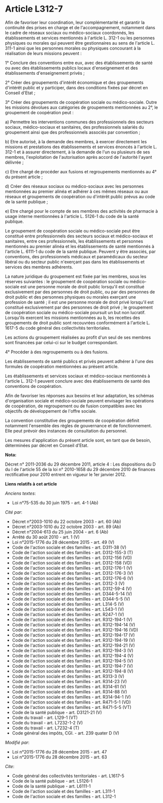 # Article L312-7

Afin de favoriser leur coordination, leur complémentarité et garantir la continuité des prises en charge et de
l'accompagnement, notamment dans le cadre de réseaux sociaux ou médico-sociaux coordonnés, les établissements et services
mentionnés à l'article L. 312-1 ou les personnes physiques ou morales qui peuvent être gestionnaires au sens de l'article L.
311-1 ainsi que les personnes morales ou physiques concourant à la réalisation de leurs missions peuvent : 

1° Conclure des conventions entre eux, avec des établissements de santé ou avec des établissements publics locaux
d'enseignement et des établissements d'enseignement privés ; 

2° Créer des groupements d'intérêt économique et des groupements d'intérêt public et y participer, dans des conditions fixées
par décret en Conseil d'Etat ; 

3° Créer des groupements de coopération sociale ou médico-sociale. Outre les missions dévolues aux catégories de groupements
mentionnées au 2°, le groupement de coopération peut : 

a) Permettre les interventions communes des professionnels des secteurs sociaux, médico-sociaux et sanitaires, des
professionnels salariés du groupement ainsi que des professionnels associés par convention ; 

b) Etre autorisé, à la demande des membres, à exercer directement les missions et prestations des établissements et services
énoncés à l'article L. 312-1 et à assurer directement, à la demande de l'un ou plusieurs de ses membres, l'exploitation de
l'autorisation après accord de l'autorité l'ayant délivrée ; 

c) Etre chargé de procéder aux fusions et regroupements mentionnés au 4° du présent article ; 

d) Créer des réseaux sociaux ou médico-sociaux avec les personnes mentionnées au premier alinéa et adhérer à ces mêmes
réseaux ou aux réseaux et groupements de coopération ou d'intérêt public prévus au code de la santé publique ; 

e) Etre chargé pour le compte de ses membres des activités de pharmacie à usage interne mentionnées à l'article L. 5126-1 du
code de la santé publique. 

Le groupement de coopération sociale ou médico-sociale peut être constitué entre professionnels des secteurs sociaux et
médico-sociaux et sanitaires, entre ces professionnels, les établissements et personnes mentionnés au premier alinéa et les
établissements de santé mentionnés à l'article L. 6111-1 du code de la santé publique. Peuvent y être associés, par
conventions, des professionnels médicaux et paramédicaux du secteur libéral ou du secteur public n'exerçant pas dans les
établissements et services des membres adhérents. 

La nature juridique du groupement est fixée par les membres, sous les réserves suivantes : le groupement de coopération
sociale ou médico-sociale est une personne morale de droit public lorsqu'il est constitué exclusivement par des personnes de
droit public, ou par des personnes de droit public et des personnes physiques ou morales exerçant une profession de santé ;
il est une personne morale de droit privé lorsqu'il est constitué exclusivement par des personnes de droit privé ; le
groupement de coopération sociale ou médico-sociale poursuit un but non lucratif. Lorsqu'ils exercent les missions
mentionnées au b, les recettes des groupements de droit public sont recouvrées conformément à l'article L. 1617-5 du code
général des collectivités territoriales. 

Les actions du groupement réalisées au profit d'un seul de ses membres sont financées par celui-ci sur le budget
correspondant. 

4° Procéder à des regroupements ou à des fusions. 

Les établissements de santé publics et privés peuvent adhérer à l'une des formules de coopération mentionnées au présent
article. 

Les établissements et services sociaux et médico-sociaux mentionnés à l'article L. 312-1 peuvent conclure avec des
établissements de santé des conventions de coopération. 

Afin de favoriser les réponses aux besoins et leur adaptation, les schémas d'organisation sociale et médico-sociale peuvent
envisager les opérations de coopération, de regroupement ou de fusion compatibles avec les objectifs de développement de
l'offre sociale. 

La convention constitutive des groupements de coopération définit notamment l'ensemble des règles de gouvernance et de
fonctionnement. Elle peut prévoir des instances de consultation du personnel. 

Les mesures d'application du présent article sont, en tant que de besoin, déterminées par décret en Conseil d'Etat.

**Nota:**

Décret n° 2011-2036 du 29 décembre 2011, article 4 : Les dispositions du D du I de l'article 55 de la loi n° 2010-1658 du 29
décembre 2010 de finances rectificative pour 2010 entrent en vigueur le 1er janvier 2012.

**Liens relatifs à cet article**

_Anciens textes_:

  - Loi n°75-535 du 30 juin 1975 - art. 4-1 (Ab)

_Cité par_:

  - Décret n°2003-1010 du 22 octobre 2003 - art. 60 (Ab)
  - Décret n°2003-1010 du 22 octobre 2003 - art. 89 (Ab)
  - Décret n°2004-613 du 25 juin 2004 - art. 6 (Ab)
  - Arrêté du 30 août 2010 - art. 1 (V)
  - Loi n°2015-1776 du 28 décembre 2015 - art. 49 (V)
  - Code de l'action sociale et des familles - art. D311-38 (V)
  - Code de l'action sociale et des familles - art. D312-155-3 (T)
  - Code de l'action sociale et des familles - art. D312-156 (VD)
  - Code de l'action sociale et des familles - art. D312-158 (VD)
  - Code de l'action sociale et des familles - art. D312-176-1 (V)
  - Code de l'action sociale et des familles - art. D312-176-3 (V)
  - Code de l'action sociale et des familles - art. D312-176-6 (V)
  - Code de l'action sociale et des familles - art. D312-3 (V)
  - Code de l'action sociale et des familles - art. D312-59-4 (V)
  - Code de l'action sociale et des familles - art. D344-5-14 (V)
  - Code de l'action sociale et des familles - art. D344-5-5 (V)
  - Code de l'action sociale et des familles - art. L314-5 (V)
  - Code de l'action sociale et des familles - art. L543-1 (V)
  - Code de l'action sociale et des familles - art. R247-1 (V)
  - Code de l'action sociale et des familles - art. R312-194-1 (V)
  - Code de l'action sociale et des familles - art. R312-194-14 (V)
  - Code de l'action sociale et des familles - art. R312-194-16 (VD)
  - Code de l'action sociale et des familles - art. R312-194-17 (V)
  - Code de l'action sociale et des familles - art. R312-194-19 (V)
  - Code de l'action sociale et des familles - art. R312-194-21 (V)
  - Code de l'action sociale et des familles - art. R312-194-3 (V)
  - Code de l'action sociale et des familles - art. R312-194-4 (V)
  - Code de l'action sociale et des familles - art. R312-194-5 (V)
  - Code de l'action sociale et des familles - art. R312-194-7 (V)
  - Code de l'action sociale et des familles - art. R312-194-8 (V)
  - Code de l'action sociale et des familles - art. R313-3 (V)
  - Code de l'action sociale et des familles - art. R314-23 (V)
  - Code de l'action sociale et des familles - art. R314-61 (V)
  - Code de l'action sociale et des familles - art. R314-88 (V)
  - Code de l'action sociale et des familles - art. R314-94-1 (V)
  - Code de l'action sociale et des familles - art. R471-5-1 (VD)
  - Code de l'action sociale et des familles - art. R471-5-5 (VT)
  - Code de la santé publique - art. D3121-21 (V)
  - Code du travail - art. L129-1 (VT)
  - Code du travail - art. L7232-1-2 (V)
  - Code du travail - art. L7232-4 (T)
  - Code général des impôts, CGI. - art. 239 quater D (V)

_Modifié par_:

  - Loi n°2015-1776 du 28 décembre 2015 - art. 47
  - Loi n°2015-1776 du 28 décembre 2015 - art. 63

_Cite_:

  - Code général des collectivités territoriales - art. L1617-5
  - Code de la santé publique - art. L5126-1
  - Code de la santé publique - art. L6111-1
  - Code de l'action sociale et des familles - art. L311-1
  - Code de l'action sociale et des familles - art. L312-1

